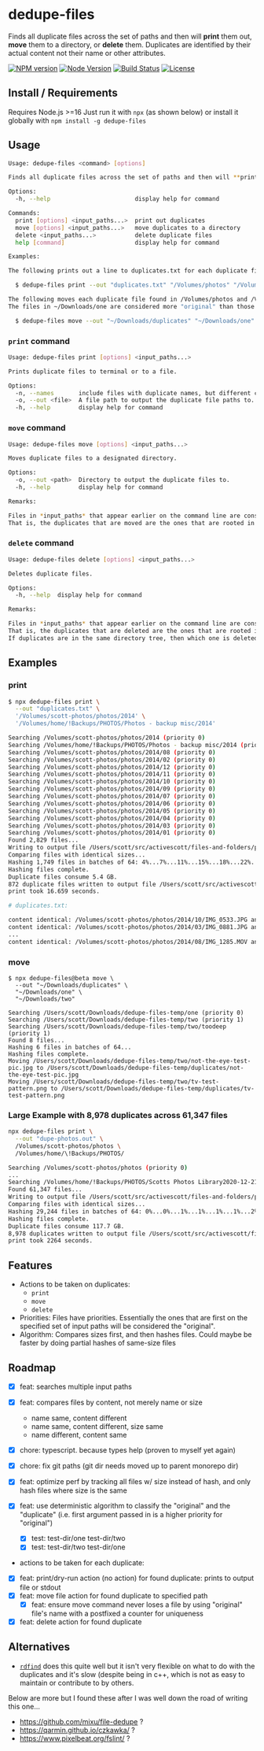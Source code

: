 # dedupe-files

Finds all duplicate files across the set of paths and then will **print** them out, **move** them to a directory, or **delete** them. Duplicates are identified by their actual content not their name or other attributes.

[![NPM version](https://img.shields.io/npm/v/dedupe-files.svg)](https://www.npmjs.com/package/dedupe-files)
[![Node Version](https://img.shields.io/node/v/dedupe-files.svg)](https://github.com/activescott/files-and-folders)
[![Build Status](https://github.com/activescott/files-and-folders/workflows/build/badge.svg?branch=main)](https://github.com/activescott/files-and-folders/actions)
[![License](https://img.shields.io/github/license/activescott/files-and-folders.svg)](https://github.com/activescott/files-and-folders/blob/master/LICENSE)

## Install / Requirements

Requires Node.js >=16
Just run it with `npx` (as shown below) or install it globally with `npm install -g dedupe-files`

## Usage

```sh
Usage: dedupe-files <command> [options]

Finds all duplicate files across the set of paths and then will **print** them out, **move** them to a directory, or **delete** them. Duplicates are identified by their actual content not their name or other attributes.

Options:
  -h, --help                        display help for command

Commands:
  print [options] <input_paths...>  print out duplicates
  move [options] <input_paths...>   move duplicates to a directory
  delete <input_paths...>           delete duplicate files
  help [command]                    display help for command

Examples:

The following prints out a line to duplicates.txt for each duplicate file found in /Volumes/photos and /Volumes/backups/photos:

  $ dedupe-files print --out "duplicates.txt" "/Volumes/photos" "/Volumes/backups/photos"

The following moves each duplicate file found in /Volumes/photos and /Volumes/backups/photos to ~/Downloads/duplicates.
The files in ~/Downloads/one are considered more "original" than those in ~/Downloads/two since it appears earlier on the command line:

  $ dedupe-files move --out "~/Downloads/duplicates" "~/Downloads/one" "~/Downloads/two"
```

### `print` command

```sh
Usage: dedupe-files print [options] <input_paths...>

Prints duplicate files to terminal or to a file.

Options:
  -n, --names       include files with duplicate names, but different content
  -o, --out <file>  A file path to output the duplicate file paths to. If not specified, file paths are written to stdout.
  -h, --help        display help for command
```

### `move` command

```sh
Usage: dedupe-files move [options] <input_paths...>

Moves duplicate files to a designated directory.

Options:
  -o, --out <path>  Directory to output the duplicate files to.
  -h, --help        display help for command

Remarks:

Files in *input_paths* that appear earlier on the command line are considered more "original".
That is, the duplicates that are moved are the ones that are rooted in the last-most *input_paths* argument.
```

### `delete` command

```sh
Usage: dedupe-files delete [options] <input_paths...>

Deletes duplicate files.

Options:
  -h, --help  display help for command

Remarks:

Files in *input_paths* that appear earlier on the command line are considered more "original".
That is, the duplicates that are deleted are the ones that are rooted in the last-most *input_paths* argument.
If duplicates are in the same directory tree, then which one is deleted is not deterministic (but it will leave one behind).
```

## Examples

### print

```sh
$ npx dedupe-files print \
  --out "duplicates.txt" \
  '/Volumes/scott-photos/photos/2014' \
  '/Volumes/home/!Backups/PHOTOS/Photos - backup misc/2014'

Searching /Volumes/scott-photos/photos/2014 (priority 0)
Searching /Volumes/home/!Backups/PHOTOS/Photos - backup misc/2014 (priority 1)
Searching /Volumes/scott-photos/photos/2014/08 (priority 0)
Searching /Volumes/scott-photos/photos/2014/02 (priority 0)
Searching /Volumes/scott-photos/photos/2014/12 (priority 0)
Searching /Volumes/scott-photos/photos/2014/11 (priority 0)
Searching /Volumes/scott-photos/photos/2014/10 (priority 0)
Searching /Volumes/scott-photos/photos/2014/09 (priority 0)
Searching /Volumes/scott-photos/photos/2014/07 (priority 0)
Searching /Volumes/scott-photos/photos/2014/06 (priority 0)
Searching /Volumes/scott-photos/photos/2014/05 (priority 0)
Searching /Volumes/scott-photos/photos/2014/04 (priority 0)
Searching /Volumes/scott-photos/photos/2014/03 (priority 0)
Searching /Volumes/scott-photos/photos/2014/01 (priority 0)
Found 2,829 files...
Writing to output file /Users/scott/src/activescott/files-and-folders/packages/dedupe-files/tests/integration/print-photos-small.sh.out.
Comparing files with identical sizes...
Hashing 1,749 files in batches of 64: 4%...7%...11%...15%...18%...22%...26%...29%...33%...37%...40%...44%...48%...51%...55%...59%...62%...66%...70%...73%...77%...81%...84%...88%...91%...95%...
Hashing files complete.
Duplicate files consume 5.4 GB.
872 duplicate files written to output file /Users/scott/src/activescott/files-and-folders/packages/dedupe-files/tests/integration/print-photos-small.sh.out.
print took 16.659 seconds.

# duplicates.txt:

content identical: /Volumes/scott-photos/photos/2014/10/IMG_0533.JPG and /Volumes/home/!Backups/PHOTOS/Photos - backup misc/2014/IMG_0070.jpg
content identical: /Volumes/scott-photos/photos/2014/03/IMG_0881.JPG and /Volumes/home/!Backups/PHOTOS/Photos - backup misc/2014/IMG_0881.JPG
...
content identical: /Volumes/scott-photos/photos/2014/08/IMG_1285.MOV and /Volumes/home/!Backups/PHOTOS/Photos - backup misc/2014/IMG_1285.MOV
```

### move

```
$ npx dedupe-files@beta move \
  --out "~/Downloads/duplicates" \
  "~/Downloads/one" \
  "~/Downloads/two"

Searching /Users/scott/Downloads/dedupe-files-temp/one (priority 0)
Searching /Users/scott/Downloads/dedupe-files-temp/two (priority 1)
Searching /Users/scott/Downloads/dedupe-files-temp/two/toodeep (priority 1)
Found 8 files...
Hashing 6 files in batches of 64...
Hashing files complete.
Moving /Users/scott/Downloads/dedupe-files-temp/two/not-the-eye-test-pic.jpg to /Users/scott/Downloads/dedupe-files-temp/duplicates/not-the-eye-test-pic.jpg
Moving /Users/scott/Downloads/dedupe-files-temp/two/tv-test-pattern.png to /Users/scott/Downloads/dedupe-files-temp/duplicates/tv-test-pattern.png
```

### Large Example with 8,978 duplicates across 61,347 files

```sh
npx dedupe-files print \
  --out "dupe-photos.out" \
  /Volumes/scott-photos/photos \
  /Volumes/home/\!Backups/PHOTOS/

Searching /Volumes/scott-photos/photos (priority 0)
...
Searching /Volumes/home/!Backups/PHOTOS/Scotts Photos Library2020-12-21.photoslibrary/resources/cloudsharing/resources/derivatives/masters/5 (priority 1)
Found 61,347 files...
Writing to output file /Users/scott/src/activescott/files-and-folders/packages/dedupe-files/tests/integration/print-photos-all.sh.out.
Comparing files with identical sizes...
Hashing 29,244 files in batches of 64: 0%...0%...1%...1%...1%...1%...2%...2%...2%...2%...2%...3%...3%...3%...3%...4%...4%...4%...4%...4%...5%...5%...5%...5%...5%...6%...6%...6%...6%...7%...7%...7%...7%...7%...8%...8%...8%...8%...9%...9%...9%...9%...9%...10%...10%...10%...10%...11%...11%...11%...11%...11%...12%...12%...12%...12%...12%...13%...13%...13%...13%...14%...14%...14%...14%...14%...15%...15%...15%...15%...16%...16%...16%...16%...16%...17%...17%...17%...17%...18%...18%...18%...18%...18%...19%...19%...19%...19%...19%...20%...20%...20%...20%...21%...21%...21%...21%...21%...22%...22%...22%...22%...23%...23%...23%...23%...23%...24%...24%...24%...24%...25%...25%...25%...25%...25%...26%...26%...26%...26%...26%...27%...27%...27%...27%...28%...28%...28%...28%...28%...29%...29%...29%...29%...30%...30%...30%...30%...30%...31%...31%...31%...31%...32%...32%...32%...32%...32%...33%...33%...33%...33%...33%...34%...34%...34%...34%...35%...35%...35%...35%...35%...36%...36%...36%...36%...37%...37%...37%...37%...37%...38%...38%...38%...38%...39%...39%...39%...39%...39%...40%...40%...40%...40%...40%...41%...41%...41%...41%...42%...42%...42%...42%...42%...43%...43%...43%...43%...44%...44%...44%...44%...44%...45%...45%...45%...45%...46%...46%...46%...46%...46%...47%...47%...47%...47%...47%...48%...48%...48%...48%...49%...49%...49%...49%...49%...50%...50%...50%...50%...51%...51%...51%...51%...51%...52%...52%...52%...52%...53%...53%...53%...53%...53%...54%...54%...54%...54%...54%...55%...55%...55%...55%...56%...56%...56%...56%...56%...57%...57%...57%...57%...58%...58%...58%...58%...58%...59%...59%...59%...59%...60%...60%...60%...60%...60%...61%...61%...61%...61%...61%...62%...62%...62%...62%...63%...63%...63%...63%...63%...64%...64%...64%...64%...65%...65%...65%...65%...65%...66%...66%...66%...66%...67%...67%...67%...67%...67%...68%...68%...68%...68%...68%...69%...69%...69%...69%...70%...70%...70%...70%...70%...71%...71%...71%...71%...72%...72%...72%...72%...72%...73%...73%...73%...73%...74%...74%...74%...74%...74%...75%...75%...75%...75%...76%...76%...76%...76%...76%...77%...77%...77%...77%...77%...78%...78%...78%...78%...79%...79%...79%...79%...79%...80%...80%...80%...80%...81%...81%...81%...81%...81%...82%...82%...82%...82%...83%...83%...83%...83%...83%...84%...84%...84%...84%...84%...85%...85%...85%...85%...86%...86%...86%...86%...86%...87%...87%...87%...87%...88%...88%...88%...88%...88%...89%...89%...89%...89%...90%...90%...90%...90%...90%...91%...91%...91%...91%...91%...92%...92%...92%...92%...93%...93%...93%...93%...93%...94%...94%...94%...94%...95%...95%...95%...95%...95%...96%...96%...96%...96%...97%...
Hashing files complete.
Duplicate files consume 117.7 GB.
8,978 duplicates written to output file /Users/scott/src/activescott/files-and-folders/packages/dedupe-files/tests/integration/print-photos-all.sh.out.
print took 2264 seconds.
```

## Features

- Actions to be taken on duplicates:
  - `print`
  - `move`
  - `delete`
- Priorities: Files have priorities. Essentially the ones that are first on the specified set of input paths will be considered the "original".
- Algorithm: Compares sizes first, and then hashes files. Could maybe be faster by doing partial hashes of same-size files

## Roadmap

- [x] feat: searches multiple input paths
- [x] feat: compares files by content, not merely name or size

  - name same, content different
  - name same, content different, size same
  - name different, content same

- [x] chore: typescript. because types help (proven to myself yet again)
- [x] chore: fix git paths (git dir needs moved up to parent monorepo dir)
- [x] feat: optimize perf by tracking all files w/ size instead of hash, and only hash files where size is the same
- [x] feat: use deterministic algorithm to classify the "original" and the "duplicate" (i.e. first argument passed in is a higher priority for "original")

  - [x] test: test-dir/one test-dir/two
  - [x] test: test-dir/two test-dir/one

- actions to be taken for each duplicate:

- [x] feat: print/dry-run action (no action) for found duplicate: prints to output file or stdout
- [x] feat: move file action for found duplicate to specified path
  - [x] feat: ensure move command never loses a file by using "original" file's name with a postfixed a counter for uniqueness
- [x] feat: delete action for found duplicate

## Alternatives

- [`rdfind`](https://github.com/pauldreik/rdfind) does this quite well but it isn't very flexible on what to do with the duplicates and it's slow (despite being in c++, which is not as easy to maintain or contribute to by others.

Below are more but I found these after I was well down the road of writing this one...

- https://github.com/mixu/file-dedupe ?
- https://qarmin.github.io/czkawka/ ?
- https://www.pixelbeat.org/fslint/ ?

